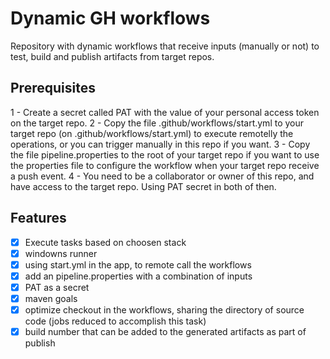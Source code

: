 # Dynamic GH workflows

Repository with dynamic workflows that receive inputs (manually or not) to test, build and publish artifacts from target repos.

## Prerequisites

1 - Create a secret called PAT with the value of your personal access token on the target repo.
2 - Copy the file .github/workflows/start.yml to your target repo (on .github/workflows/start.yml) to execute remotelly the operations, or you can trigger manually in this repo if you want.
3 - Copy the file pipeline.properties to the root of your target repo if you want to use the properties file to configure the workflow when your target repo receive a push event.
4 - You need to be a collaborator or owner of this repo, and have access to the target repo. Using PAT secret in both of then.

## Features

- [x] Execute tasks based on choosen stack
- [x] windowns runner
- [x] using start.yml in the app, to remote call the workflows
- [x] add an pipeline.properties with a combination of inputs
- [x] PAT as a secret
- [x] maven goals
- [x] optimize checkout in the workflows, sharing the directory of source code (jobs reduced to accomplish this task)
- [x] build number that can be added to the generated artifacts as part of publish
